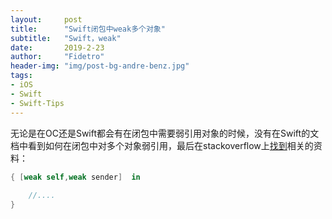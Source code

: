 ```yaml
---
layout:     post
title:      "Swift闭包中weak多个对象"
subtitle:   "Swift，weak"
date:       2019-2-23
author:     "Fidetro"
header-img: "img/post-bg-andre-benz.jpg"
tags:
- iOS
- Swift
- Swift-Tips
---
```


无论是在OC还是Swift都会有在闭包中需要弱引用对象的时候，没有在Swift的文档中看到如何在闭包中对多个对象弱引用，最后在stackoverflow上[找到](https://stackoverflow.com/questions/28015394/how-can-you-capture-multiple-arguments-weakly-in-a-swift-closure)相关的资料：  

```swift  
{ [weak self,weak sender]  in
            
    //....
}
```
